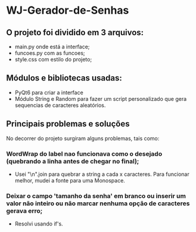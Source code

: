 # WJ-Gerador-de-Senhas

## O projeto foi dividido em 3 arquivos:
- main.py onde está a interface;
- funcoes.py com as funcoes;
- style.css com estilo do projeto;

## Módulos e bibliotecas usadas:
- PyQt6 para criar a interface
- Módulo String e Random para fazer um script personalizado que gera sequencias de caracteres aleatórios.

## Principais problemas e soluções
No decorrer do projeto surgiram alguns problemas, tais como:
### WordWrap do label nao funcionava como o desejado (quebrando a linha antes de chegar no final);
- Usei "\n".join para quebrar a string a cada x caracteres. Para funcionar melhor, mudei a fonte para uma Monospace.

### Deixar o campo 'tamanho da senha' em branco ou inserir um valor não inteiro ou não marcar nenhuma opção de caracteres gerava erro;
- Resolvi usando if's.
